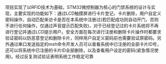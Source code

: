 项目实现了以RFID技术为基础，STM32微控制器为核心的门禁系统的设计与实现，主要实现的功能如下：通过LCD触摸屏进行卡片登记，卡片删除，用户自定义密码操作，自动匹配来访卡是否在本系统中注册过(若匹配成功则自动开门，否则不进行任何操作，仅通过声音提示匹配失败)，对于已经登记过的卡片系统将不再进行登记并通过LCD提示用户。安全方面在每次进行注册和删除卡片操作时都要求验证密码以防恶意登记和删除卡片，同样用户自定义密码前也需要验证原密码。另外通过串口发送指定的msh命令开发人员可以查看系统中已注册的全部卡片ID号，还可以将系统中已注册的卡片ID全部删除，以及查看用户设定的密码(紧急情况使用)。经过反复测试验证表明系统工作稳定可靠
